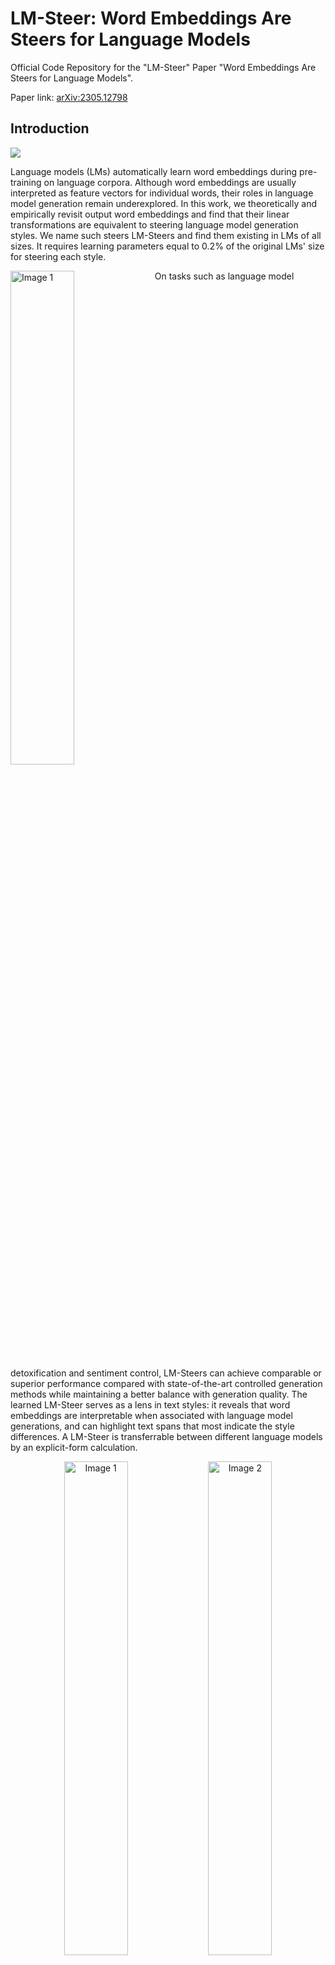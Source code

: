 # LM-Steer: Word Embeddings Are Steers for Language Models
Official Code Repository for the "LM-Steer" Paper
"Word Embeddings Are Steers for Language Models".

Paper link: [arXiv:2305.12798](https://arxiv.org/abs/2305.12798)


## Introduction


![](assets/overview_fig.jpg)

Language models (LMs) automatically learn word embeddings during pre-training on language corpora. Although word embeddings are usually interpreted as feature vectors for individual words, their roles in language model generation remain underexplored. In this work, we theoretically and empirically revisit output word embeddings and find that their linear transformations are equivalent to steering language model generation styles. We name such steers LM-Steers and find them existing in LMs of all sizes. It requires learning parameters equal to 0.2\% of the original LMs' size for steering each style.


<img src="assets/detoxification.jpg" alt="Image 1" width="45%" style="vertical-align: top;">
On tasks such as language model detoxification and sentiment control, LM-Steers can achieve comparable or superior performance compared with state-of-the-art controlled generation methods while maintaining a better balance with generation quality.
The learned LM-Steer serves as a lens in text styles: it reveals that word embeddings are interpretable when associated with language model generations, and can highlight text spans that most indicate the style differences.
A LM-Steer is transferrable between different language models by an explicit-form calculation.

<p align="center">
  <img src="assets/linear.jpg" alt="Image 1" width="45%">
  <img src="assets/compositional.jpg" alt="Image 2" width="45%">
</p>


One can also continuously steer LMs simply by scaling the LM-Steer, or compose multiple LM-Steers by adding their transformations.


## Table of Contents

- [Requirements](#requirements)
- [Usage](#usage)
  - [1. Preparing Data](#1-preparing-data)
  - [2. Training and Evaluation](#2-training-and-evaluation)
    - [2.1. LM-Steer for Detoxification](#21-lm-steer-for-detoxification)
    - [2.2. LM-Steer for Sentiment Control](#22-lm-steer-for-sentiment-control)
  - [3. Other Analytical Experiments](#3-other-analytical-experiments)
    - [3.1. LM-Steer Interpretation](#31-lm-steer-interpretation)
    - [3.2. LM-Steer Transfer](#32-lm-steer-transfer)
    - [3.3. LM-Steer Composition and Continuous Steering](#33-lm-steer-composition-and-continuous-steering)
- [Citation](#citation)


## Requirements

```
kaggle
torch
transformers
datasets
numpy
pandas
googleapiclient
```


## Usage

### 1. Preparing Data

Following the setting in [MuCoLa](https://arxiv.org/abs/2205.12558),
we download the training data from Kaggle toxic comment classification challenge.
We use prompts from MuCoLa's code repository
(placed under `data/prompts`),
which contains prompts for sentiment control and toxicity removal.

Commands for acquiring training data
(you need to setup a Kaggle account and configure the Kaggle API key):
```
# training data 
kaggle competitions download -c jigsaw-unintended-bias-in-toxicity-classification
unzip jigsaw-unintended-bias-in-toxicity-classification.zip -d data/toxicity/jigsaw-unintended-bias-in-toxicity-classification
rm jigsaw-unintended-bias-in-toxicity-classification.zip

# processing
bash data/toxicity/toxicity_preprocess.sh \
    data/toxicity/jigsaw-unintended-bias-in-toxicity-classification
```



### 2. Training and Evaluation


#### 2.1. LM-Steer for Detoxification

Using GPT2-Large as the base model, we train a LM-Steer for detoxification.

```

TRIAL=detoxification-gpt2-large
mkdir -p logs/$TRIAL
PYTHONPATH=. python experiments/training/train.py \
    --dataset_name toxicity \
    --data_dir data/toxicity/jigsaw-unintended-bias-in-toxicity-classification \
    --eval_file data/prompts/nontoxic_prompts-10k.jsonl \
    --output_file logs/$TRIAL/predictions.jsonl \
    --ckpt_name logs/$TRIAL/checkpoint.pt\
    --model gpt2-large \
    --adaptor_class multiply --num_steers 2 --dummy_steer --rank 1000 \
    --cuda --batch_size 32 --max_length 256 --verbose \
    --n_steps 1000 --lr 1e-2 --steer_values 5 1

```

The prediction file will be saved at `logs/$TRIAL/predictions.jsonl`.
We can evaluate the predictions using the following command.
To evaluate with the Perspective API from google cloud, you need to set the `export GOOGLE_API_KEY=xxxxxxx` environment variable.
Otherwise, you can remove the "toxicity" metric from the evaluation script.

```

python experiments/evaluation/evaluate.py \
    --generations_file logs/$TRIAL/predictions.jsonl \
    --metrics toxicity,ppl-big,dist-n \
    --output_file result_stats.txt
echo "Detoxification results:"
cat logs/$TRIAL/result_stats.txt

```

The evaluation script will output the evaluation results to `logs/$TRIAL/result_stats.txt`.


#### 2.2. LM-Steer for Sentiment Control

In this task, one is required to control the sentiment of the generated text in either positive or negative direction.
When evaluating the ability towards a positive sentiment, the model is prompted on both neutral and negative prompts.
When evaluating the ability towards a negative sentiment, the model is prompted on both neutral and positive prompts.
So there are four evaluation settings in total.
Here shows an example of training a LM-Steer for negative sentiment control and evaluated on positive prompts.

Our code scores and re-uses trained models, so you can train a model once and evaluate it multiple times in different settings without re-training.

```

TRIAL=sentiment-gpt2-large
mkdir -p logs/$TRIAL

source=positive
control=-5
PYTHONPATH=. python experiments/training/train.py \
    --dataset_name sentiment-sst5 \
    --eval_file data/prompts/sentiment_prompts-10k/${source}_prompts.jsonl \
    --output_file logs/$TRIAL/predictions-${source}_${control}.jsonl \
    --ckpt_name logs/$TRIAL/checkpoint.pt \
    --model gpt2-large \
    --adaptor_class multiply --num_steers 2 --dummy_steer --rank 1000 \
    --cuda --batch_size 32 --max_length 256 --verbose \
    --n_steps 1000 --lr 1e-2 --regularization 1e-6 --epsilon 1e-3 --steer_values ${control} 1 --top_p 0.9

python experiments/evaluation/evaluate.py \
    --generations_file logs/$TRIAL/predictions-${source}_${control}.jsonl \
    --metrics sentiment,ppl-big,dist-n \
    --output_file result_stats_${source}_${control}.txt
echo "Sentiment control results:"
cat logs/$TRIAL/result_stats_${source}_${control}.txt

```


### 3. Other Analytical Experiments


#### 3.1. LM-Steer Interpretation

We use the script `experiments/pca_analysis.py` to interpret word embeddings dimensions that are most relevant to the task of detoxification.
To run the script, you need to specify the path to the trained LM-Steer checkpoint and the `GOOGLE_API_KEY` environment variable for the Perspective API.

Please specify `$PATH_TO_CHECKPOINT` as the path to the trained LM-Steer checkpoint.
```
PYTHONPATH=. python experiments/pca_analysis.py \
    $PATH_TO_CHECKPOINT
```


#### 3.2. LM-Steer Transfer

We can transfer a trained LM-Steer from one model to another.
Please specify `$CHECKPOINT1` as the path to the trained LM-Steer checkpoint and `$CHECKPOINT2` as the path to the target model checkpoint.
Here is an example of transferring a LM-Steer from GPT2-Large to GPT2-Medium.

```

PYTHONPATH=. python experiments/steer_transfer.py \
    --ckpt_name $CHECKPOINT1
    --n_steps 5000 --lr 0.01 --top_k 10000 \
    --model_name gpt2-medium \
    --transfer_from gpt2-large \
    --output_file $CHECKPOINT2

```


#### 3.3. LM-Steer Composition and Continuous Steering

To achieve a more fine-grained control over the text style, we can compose multiple LM-Steers or continuously steer the LM.
For continuous steering, we can simply ajust the `steer_values` parameter in the training script,
such as `--steer_values 3 1`, `--steer_values 0 1`, or `--steer_values -1 1` for different steering effects.

For composing multiple LM-Steers, you can simply add the matrices of the LM-Steers and use the sum as the final LM-Steer.
Alternatively, you can concatenate the LM-Steers and use the concatenated tensor
(which is a longer list of matrices in the `self.projector1` and `self.projector2` attributes in the `lm_steer/models/steer.py` file).


## Citation

If you find this repository helpful, please consider citing our paper:

```
@article{han2023lm,
  title={Lm-switch: Lightweight language model conditioning in word embedding space},
  author={Han, Chi and Xu, Jialiang and Li, Manling and Fung, Yi and Sun, Chenkai and Jiang, Nan and Abdelzaher, Tarek and Ji, Heng},
  journal={arXiv preprint arXiv:2305.12798},
  year={2023}
}
```

